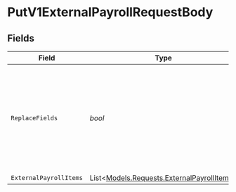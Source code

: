 # PutV1ExternalPayrollRequestBody


## Fields

| Field                                                                                                   | Type                                                                                                    | Required                                                                                                | Description                                                                                             |
| ------------------------------------------------------------------------------------------------------- | ------------------------------------------------------------------------------------------------------- | ------------------------------------------------------------------------------------------------------- | ------------------------------------------------------------------------------------------------------- |
| `ReplaceFields`                                                                                         | *bool*                                                                                                  | :heavy_minus_sign:                                                                                      | Patch update external payroll items when set to true, otherwise it will overwrite the previous changes. |
| `ExternalPayrollItems`                                                                                  | List<[Models.Requests.ExternalPayrollItems](../../Models/Requests/ExternalPayrollItems.md)>             | :heavy_minus_sign:                                                                                      | N/A                                                                                                     |